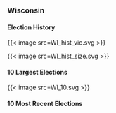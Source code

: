 ### Wisconsin

#### Election History
{{< image src=WI_hist_vic.svg >}}

{{< image src=WI_hist_size.svg >}}

#### 10 Largest Elections
{{< image src=WI_10.svg >}}

#### 10 Most Recent Elections


